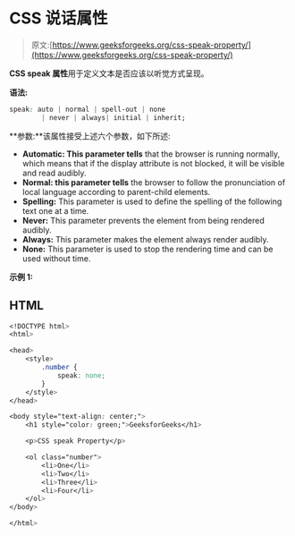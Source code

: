 # CSS 说话属性

> 原文:[https://www.geeksforgeeks.org/css-speak-property/](https://www.geeksforgeeks.org/css-speak-property/)

**CSS speak 属性**用于定义文本是否应该以听觉方式呈现。

**语法:**

```css
speak: auto | normal | spell-out | none 
        | never | always| initial | inherit;

```

**参数:**该属性接受上述六个参数，如下所述:

*   **Automatic: This parameter tells** that the browser is running normally, which means that if the display attribute is not blocked, it will be visible and read audibly.
*   **Normal: this parameter tells** the browser to follow the pronunciation of local language according to parent-child elements.
*   **Spelling:** This parameter is used to define the spelling of the following text one at a time.
*   **Never:** This parameter prevents the element from being rendered audibly.
*   **Always:** This parameter makes the element always render audibly.
*   **None:** This parameter is used to stop the rendering time and can be used without time.

**示例 1:**

## HTML

```css
<!DOCTYPE html>
<html>

<head>
    <style>
        .number {
            speak: none;
        }
    </style>
</head>

<body style="text-align: center;">
    <h1 style="color: green;">GeeksforGeeks</h1>

    <p>CSS speak Property</p>

    <ol class="number">
        <li>One</li>
        <li>Two</li>
        <li>Three</li>
        <li>Four</li>
    </ol>
</body>

</html>
```